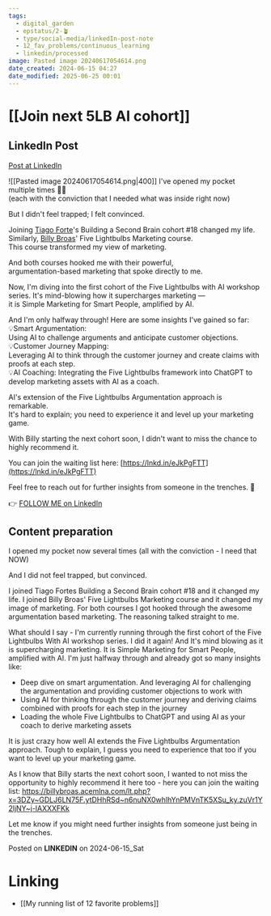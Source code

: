 ```yaml
---
tags:
  - digital_garden
  - epstatus/2-🪴
  - type/social-media/linkedIn-post-note
  - 12_fav_problems/continuous_learning
  - linkedin/processed
image: Pasted image 20240617054614.png
date_created: 2024-06-15 04:27
date_modified: 2025-06-25 00:01
---
```

# [[Join next 5LB AI cohort]]

## LinkedIn Post

[Post at LinkedIn](https://www.linkedin.com/posts/sebastiankamilli_ive-opened-my-pocket-multiple-times-activity-7207645513586765824-SEVN?utm_source=share&utm_medium=member_desktop)

![[Pasted image 20240617054614.png|400]]
 I've opened my pocket multiple times 🧠💡  
(each with the conviction that I needed what was inside right now)  
  
But I didn't feel trapped; I felt convinced.  
  
Joining [Tiago Forte](https://www.linkedin.com/in/tiagoforte/)'s Building a Second Brain cohort #18 changed my life.  
Similarly, [Billy Broas](https://www.linkedin.com/in/billybroas/)' Five Lightbulbs Marketing course.  
This course transformed my view of marketing.  
  
And both courses hooked me with their powerful,  
argumentation-based marketing that spoke directly to me.  
  
Now, I'm diving into the first cohort of the Five Lightbulbs with AI workshop series. It's mind-blowing how it supercharges marketing —  
it is Simple Marketing for Smart People, amplified by AI.  
  
And I'm only halfway through! Here are some insights I've gained so far:  
💡Smart Argumentation:  
Using AI to challenge arguments and anticipate customer objections.  
💡Customer Journey Mapping:  
Leveraging AI to think through the customer journey and create claims with proofs at each step.  
💡AI Coaching: Integrating the Five Lightbulbs framework into ChatGPT to develop marketing assets with AI as a coach.  
  
AI's extension of the Five Lightbulbs Argumentation approach is remarkable.  
It's hard to explain; you need to experience it and level up your marketing game.  
  
With Billy starting the next cohort soon, I didn't want to miss the chance to highly recommend it.  
  
You can join the waiting list here: [https://lnkd.in/eJkPgFTT](https://lnkd.in/eJkPgFTT)  
  
Feel free to reach out for further insights from someone in the trenches. 🚀 

👉 [FOLLOW ME on LinkedIn](https://www.linkedin.com/comm/mynetwork/discovery-see-all?usecase=PEOPLE_FOLLOWS&followMember=sebastiankamilli)

## Content preparation

I opened my pocket now several times
(all with the conviction - I need that NOW)

And I did not feel trapped, but convinced. 

I joined Tiago Fortes Building a Second Brain cohort #18 and it changed my life. 
I joined Billy Broas' Five Lightbulbs Marketing course 
and it changed my image of marketing. 
For both courses I got hooked through the awesome argumentation based marketing. The reasoning talked straight to me. 

What should I say - I'm currently running through the first cohort of the Five Lightbulbs With AI workshop series. I did it again!
And It's mind blowing as it is supercharging marketing. It is Simple Marketing for Smart People, amplified with AI. I'm just halfway through and already got so many insights like:
+ Deep dive on smart argumentation. And leveraging AI for challenging the argumentation and providing customer objections to work with
+ Using AI for thinking through the customer journey and deriving claims combined with proofs for each step in the journey
+ Loading the whole Five Lightbulbs to ChatGPT and using AI as your coach to derive marketing assets

It is just crazy how well AI extends the Five Lightbulbs Argumentation approach. Tough to explain, I guess you need to experience that too if you want to level up your marketing game.

As I know that Billy starts the next cohort soon, I wanted to not miss the opportunity to highly recommend it here too - here you can join the waiting list:
https://billybroas.acemlna.com/lt.php?x=3DZy~GDLJ6LN75F.ytDHhRSd~n6nuNX0whlhYnPMVnTK5XSu_ky.zuVr1Y2ljNY~j-lAXXXFKk

Let me know if you might need further insights from someone just being in the trenches. 

Posted on **LINKEDIN** on 2024-06-15_Sat

# Linking

+ [[My running list of 12 favorite problems]]